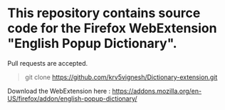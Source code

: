 # This repository contains source code for the Firefox WebExtension "English Popup Dictionary".

Pull requests are accepted.
> git clone https://github.com/krv5vignesh/Dictionary-extension.git

Download the WebExtension here : https://addons.mozilla.org/en-US/firefox/addon/english-popup-dictionary/
